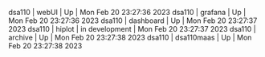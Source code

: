 dsa110 | webUI | Up | Mon Feb 20 23:27:36 2023
dsa110 | grafana | Up | Mon Feb 20 23:27:36 2023
dsa110 | dashboard | Up | Mon Feb 20 23:27:37 2023
dsa110 | hiplot | in development | Mon Feb 20 23:27:37 2023
dsa110 | archive | Up | Mon Feb 20 23:27:38 2023
dsa110 | dsa110maas | Up | Mon Feb 20 23:27:38 2023
